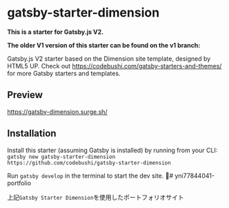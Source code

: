 # gatsby-starter-dimension

**This is a starter for Gatsby.js V2.**

**The older V1 version of this starter can be found on the v1 branch:**

Gatsby.js V2 starter based on the Dimension site template, designed by HTML5 UP. Check out https://codebushi.com/gatsby-starters-and-themes/ for more Gatsby starters and templates.

## Preview

https://gatsby-dimension.surge.sh/

## Installation

Install this starter (assuming Gatsby is installed) by running from your CLI:
<br/>
`gatsby new gatsby-starter-dimension https://github.com/codebushi/gatsby-starter-dimension`

Run `gatsby develop` in the terminal to start the dev site.
# yni77844041-portfolio

上記`Gatsby Starter Dimension`を使用したポートフォリオサイト
